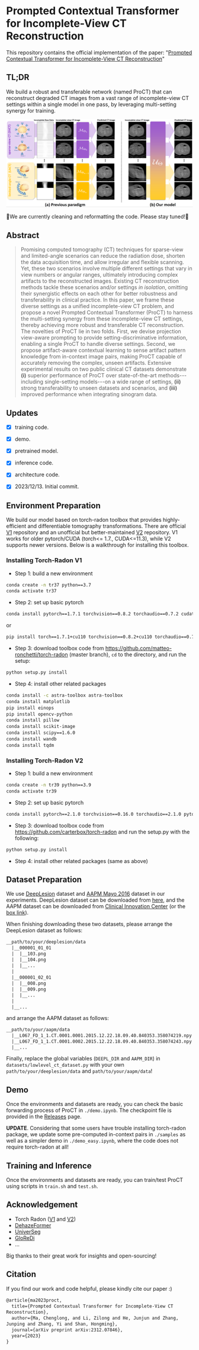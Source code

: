 # Prompted Contextual Transformer for Incomplete-View CT Reconstruction
This repository contains the official implementation of the paper: "[Prompted Contextual Transformer for Incomplete-View CT Reconstruction](https://arxiv.org/abs/2312.07846)"

## TL;DR
We build a robust and transferable network (named ProCT) that can reconstruct degraded CT images from a vast range of incomplete-view CT settings within a single model in one pass, by leveraging multi-setting synergy for training.

![](figs/teaser.png)


🚧We are currently cleaning and reformatting the code. Please stay tuned!🚧

## Abstract
> Promising computed tomography (CT) techniques for sparse-view and limited-angle scenarios can reduce the radiation dose, shorten the data acquisition time, and allow irregular and flexible scanning. Yet, these two scenarios involve multiple different settings that vary in view numbers or angular ranges, ultimately introducing complex artifacts to the reconstructed images. Existing CT reconstruction methods tackle these scenarios and/or settings _in isolation_, omitting their synergistic effects on each other for better robustness and transferability in clinical practice. 
In this paper, we frame these diverse settings as a unified incomplete-view CT problem, and propose a novel Prompted Contextual Transformer (ProCT) to harness the multi-setting synergy from these incomplete-view CT settings, thereby achieving more robust and transferable CT reconstruction.
The novelties of ProCT lie in two folds. 
First, we devise projection view-aware prompting to provide setting-discriminative information, enabling a single ProCT to handle diverse settings. 
Second, we propose artifact-aware contextual learning to sense artifact pattern knowledge from in-context image pairs, making ProCT capable of accurately removing the complex, unseen artifacts. 
Extensive experimental results on two public clinical CT datasets demonstrate __(i)__ superior performance of ProCT over state-of-the-art methods---including single-setting models---on a wide range of settings, __(ii)__ strong transferability to unseen datasets and scenarios, and __(iii)__ improved performance when integrating sinogram data.


## Updates
- [x] training code.
- [x] demo.
- [x] pretrained model.
- [x] inference code.
- [x] architecture code.
- [x] 2023/12/13. Initial commit.



## Environment Preparation
We build our model based on torch-radon toolbox that provides highly-efficient and differentiable
tomography transformations. There are official [V1](https://github.com/matteo-ronchetti/torch-radon) repository 
and an unofficial but better-maintained [V2](https://github.com/carterbox/torch-radon) repository. V1 works for
older pytorch/CUDA (torch<= 1.7., CUDA<=11.3), while V2 supports newer versions. Below is a walkthrough for installing this toolbox.

### Installing Torch-Radon V1
- Step 1: build a new environment
```bash
conda create -n tr37 python==3.7
conda activate tr37
```
- Step 2: set up basic pytorch
```bash
conda install pytorch==1.7.1 torchvision==0.8.2 torchaudio==0.7.2 cudatoolkit=11.0 -c pytorch
```
or
```bash
pip install torch==1.7.1+cu110 torchvision==0.8.2+cu110 torchaudio==0.7.2 -f https://download.pytorch.org/whl/torch_stable.html
```


- Step 3: download toolbox code from https://github.com/matteo-ronchetti/torch-radon (master branch), `cd` to the directory, and run the setup:
```bash
python setup.py install
```


- Step 4: install other related packages
```bash
conda install -c astra-toolbox astra-toolbox
conda install matplotlib
pip install einops
pip install opencv-python
conda install pillow
conda install scikit-image
conda install scipy==1.6.0
conda install wandb
conda install tqdm
```


### Installing Torch-Radon V2
- Step 1: build a new environment
```bash
conda create -n tr39 python==3.9
conda activate tr39
```

- Step 2: set up basic pytorch
```bash
conda install pytorch==2.1.0 torchvision==0.16.0 torchaudio==2.1.0 pytorch-cuda=12.1 -c pytorch -c nvidia
```

- Step 3: download toolbox code from https://github.com/carterbox/torch-radon and run the setup.py with the following:
```bash
python setup.py install
```

- Step 4: install other related packages (same as above)


## Dataset Preparation
We use [DeepLesion](https://arxiv.org/abs/1710.01766) dataset and [AAPM Mayo 2016](https://aapm.onlinelibrary.wiley.com/doi/10.1002/mp.12345) dataset in our experiments.
DeepLesion dataset can be downloaded from [here](https://nihcc.app.box.com/v/DeepLesion), and the AAPM dataset can be downloaded from [Clinical Innovation Center](https://ctcicblog.mayo.edu/2016-low-dose-ct-grand-challenge/CT) (or the [box link](https://aapm.app.box.com/s/eaw4jddb53keg1bptavvvd1sf4x3pe9h/folder/144594475090)). 

When finishing downloading these two datasets, please arrange the DeepLesion dataset as follows:
```
__path/to/your/deeplesion/data
  |__000001_01_01
  |  |__103.png
  |  |__104.png
  |  |__...
  |
  |__000001_02_01
  |  |__008.png
  |  |__009.png
  |  |__...
  |
  |__...
```

and arrange the AAPM dataset as follows:
```
__path/to/your/aapm/data
  |__L067_FD_1_1.CT.0001.0001.2015.12.22.18.09.40.840353.358074219.npy
  |__L067_FD_1_1.CT.0001.0002.2015.12.22.18.09.40.840353.358074243.npy
  |__...

```

Finally, replace the global variables (`DEEPL_DIR` and `AAPM_DIR`) in `datasets/lowlevel_ct_dataset.py` with your own `path/to/your/deeplesion/data` and `path/to/your/aapm/data`!


## Demo
Once the environments and datasets are ready, you can check the basic forwarding process of ProCT in `./demo.ipynb`. The checkpoint file is provided in the [Releases](https://github.com/Masaaki-75/proct/releases) page.

**UPDATE**. Considering that some users have trouble installing torch-radon package, we update some pre-computed in-context pairs in `./samples` as well as a simpler demo in `./demo_easy.ipynb`, where the code does not require torch-radon at all!

## Training and Inference
Once the environments and datasets are ready, you can train/test ProCT using scripts in `train.sh` and `test.sh`.

## Acknowledgement
- Torch Radon ([V1](https://github.com/matteo-ronchetti/torch-radon) and [V2](https://github.com/carterbox/torch-radon))
- [DehazeFormer](https://github.com/IDKiro/DehazeFormer)
- [UniverSeg](https://github.com/JJGO/UniverSeg)
- [GloReDi](https://github.com/longzilicart/GloReDi)
- ...

Big thanks to their great work for insights and open-sourcing!

## Citation
If you find our work and code helpful, please kindly cite our paper :)
```
@article{ma2023proct,
  title={Prompted Contextual Transformer for Incomplete-View CT Reconstruction},
  author={Ma, Chenglong, and Li, Zilong and He, Junjun and Zhang, Junping and Zhang, Yi and Shan, Hongming},
  journal={arXiv preprint arXiv:2312.07846},
  year={2023}
}
```

